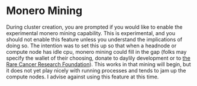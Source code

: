 # Monero Mining

During cluster creation, you are prompted if you would like to enable the experimental monero mining capability. This is experimental, and you should not enable this feature unless you understand the implications of doing so. The intention was to set this up so that when a headnode or compute node has idle cpu, monero mining could fill in the gap (folks may specify the wallet of their choosing, donate to daylily development or to [the Rare Cancer Research Foundation](https://www.rarecancer.org/)).  This works in that mining will begin, but it does not yet play nicely with running processes and tends to jam up the compute nodes. I advise against using this feature at this time.